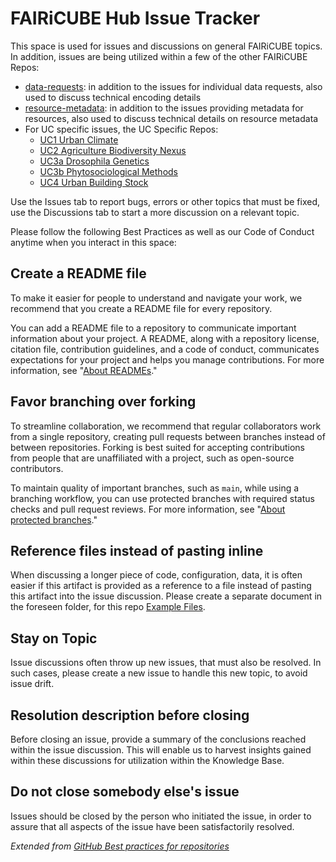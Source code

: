 # FAIRiCUBE Hub Issue Tracker
This space is used for issues and discussions on general FAIRiCUBE topics. In addition, issues are being utilized within a few of the other FAIRiCUBE Repos:
- [data-requests](https://github.com/FAIRiCUBE/data-requests): in addition to the issues for individual data requests, also used to discuss technical encoding details
- [resource-metadata](https://github.com/FAIRiCUBE/resource-metadata): in addition to the issues providing metadata for resources, also used to discuss technical details on resource metadata
- For UC specific issues, the UC Specific Repos:
  - [UC1 Urban Climate](https://github.com/FAIRiCUBE/uc1-urban-climate)
  - [UC2 Agriculture Biodiversity Nexus](https://github.com/FAIRiCUBE/uc2-agriculture-biodiversity-nexus)
  - [UC3a Drosophila Genetics](https://github.com/FAIRiCUBE/uc3-drosophola-genetics)
  - [UC3b Phytosociological Methods](https://github.com/FAIRiCUBE/uc3-biodiversity-occurence)
  - [UC4 Urban Building Stock](https://github.com/FAIRiCUBE/uc4-building-stock)

Use the Issues tab to report bugs, errors or other topics that must be fixed, use the Discussions tab to start a more discussion on a relevant topic.



Please follow the following Best Practices as well as our Code of Conduct anytime when you interact in this space:
## Create a README file

To make it easier for people to understand and navigate your work, we recommend that you create a README file for every repository.

You can add a README file to a repository to communicate important information about your project. A README, along with a repository license, citation file, contribution guidelines, and a code of conduct, communicates expectations for your project and helps you manage contributions. For more information, see "[About READMEs](https://docs.github.com/en/repositories/managing-your-repositorys-settings-and-features/customizing-your-repository/about-readmes)."

## Favor branching over forking

To streamline collaboration, we recommend that regular collaborators work from a single repository, creating pull requests between branches instead of between repositories. Forking is best suited for accepting contributions from people that are unaffiliated with a project, such as open-source contributors.

To maintain quality of important branches, such as `main`, while using a branching workflow, you can use protected branches with required status checks and pull request reviews. For more information, see "[About protected branches](https://docs.github.com/en/repositories/configuring-branches-and-merges-in-your-repository/managing-protected-branches/about-protected-branches)."

## Reference files instead of pasting inline

When discussing a longer piece of code, configuration, data, it is often easier if this artifact is provided as a reference to a file instead of pasting this artifact into the issue discussion. Please create a separate document in the foreseen folder, for this repo [Example Files](https://github.com/FAIRiCUBE/FAIRiCUBE-Hub-issue-tracker/tree/main/Example%20Files).

## Stay on Topic
Issue discussions often throw up new issues, that must also be resolved. In such cases, please create a new issue to handle this new topic, to avoid issue drift.

## Resolution description before closing
Before closing an issue, provide a summary of the conclusions reached within the issue discussion. This will enable us to harvest insights gained within these discussions for utilization within the Knowledge Base.

## Do not close somebody else's issue
Issues should be closed by the person who initiated the issue, in order to assure that all aspects of the issue have been satisfactorily resolved. 

_Extended from [GitHub Best practices for repositories](https://docs.github.com/en/repositories/creating-and-managing-repositories/best-practices-for-repositories)_

